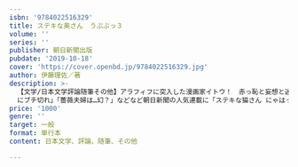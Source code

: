 ```yaml
---
isbn: '9784022516329'
title: ステキな奥さん　うぷぷっ３
volume: ''
series: ''
publisher: 朝日新聞出版
pubdate: '2019-10-18'
cover: 'https://cover.openbd.jp/9784022516329.jpg'
author: 伊藤理佐／著
description: >-
  【文学/日本文学評論随筆その他】アラフィフに突入した漫画家イトウ！　赤っ恥と妄想と迷走の日常をつづった大人気エッセー待望の第３弾！　「98円！
  にブチ切れ」「薔薇夫婦は…幻？」などなど朝日新聞の人気連載に「ステキな猫さん にゃはっ」、４コマ漫画などを加筆して書籍化！
price: '1000'
genre: ''
target: 一般
format: 単行本
content: 日本文学、評論、随筆、その他

---
```

